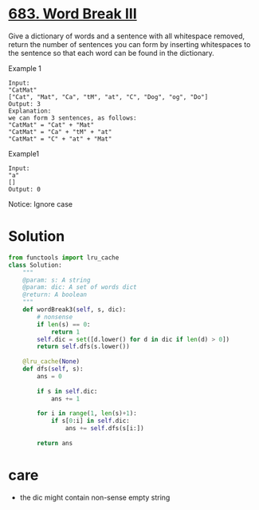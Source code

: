 # [683. Word Break III](https://www.lintcode.com/problem/word-break-iii/description)

Give a dictionary of words and a sentence with all whitespace removed, return the number of sentences you can form by inserting whitespaces to the sentence so that each word can be found in the dictionary.

Example 1
```
Input:
"CatMat"
["Cat", "Mat", "Ca", "tM", "at", "C", "Dog", "og", "Do"]
Output: 3
Explanation:
we can form 3 sentences, as follows:
"CatMat" = "Cat" + "Mat"
"CatMat" = "Ca" + "tM" + "at"
"CatMat" = "C" + "at" + "Mat"
```
Example1
```
Input:
"a"
[]
Output: 0
```
Notice: Ignore case

# Solution
```python
from functools import lru_cache
class Solution:
    """
    @param: s: A string
    @param: dic: A set of words dict
    @return: A boolean
    """
    def wordBreak3(self, s, dic):
        # nonsense
        if len(s) == 0:
            return 1
        self.dic = set([d.lower() for d in dic if len(d) > 0])
        return self.dfs(s.lower())
        
    @lru_cache(None)
    def dfs(self, s):
        ans = 0
        
        if s in self.dic:
            ans += 1
        
        for i in range(1, len(s)+1):
            if s[0:i] in self.dic:
                ans += self.dfs(s[i:])
                
        return ans
```

# care
- the dic might contain non-sense empty string